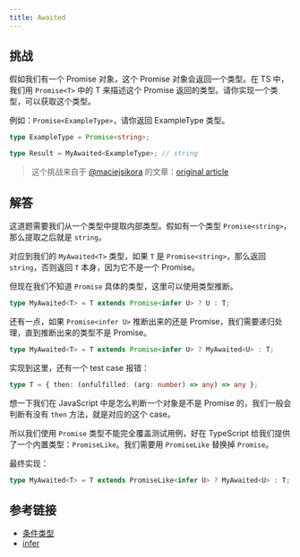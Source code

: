 ```yaml
---
title: Awaited
---
```


## 挑战

假如我们有一个 Promise 对象，这个 Promise 对象会返回一个类型。在 TS 中，我们用 `Promise<T>` 中的 T 来描述这个 Promise 返回的类型。请你实现一个类型，可以获取这个类型。

例如：`Promise<ExampleType>`，请你返回 ExampleType 类型。

```ts
type ExampleType = Promise<string>;

type Result = MyAwaited<ExampleType>; // string
```

> 这个挑战来自于 [@maciejsikora](https://github.com/maciejsikora) 的文章：[original article](https://dev.to/macsikora/advanced-typescript-exercises-question-1-45k4)

## 解答

这道题需要我们从一个类型中提取内部类型。假如有一个类型 `Promise<string>`，那么提取之后就是 `string`。

对应到我们的 `MyAwaited<T>` 类型，如果 `T` 是 `Promise<string>`，那么返回 `string`，否则返回 `T` 本身，因为它不是一个 Promise。

但现在我们不知道 `Promise` 具体的类型，这里可以使用类型推断。

```ts
type MyAwaited<T> = T extends Promise<infer U> ? U : T;
```

还有一点，如果 `Promise<infer U>` 推断出来的还是 Promise，我们需要递归处理，直到推断出来的类型不是 Promise。

```ts
type MyAwaited<T> = T extends Promise<infer U> ? MyAwaited<U> : T;
```

实现到这里，还有一个 test case 报错：

```ts
type T = { then: (onfulfilled: (arg: number) => any) => any };
```

想一下我们在 JavaScript 中是怎么判断一个对象是不是 Promise 的，我们一般会判断有没有 `then` 方法，就是对应的这个 case。

所以我们使用 `Promise` 类型不能完全覆盖测试用例，好在 TypeScript 给我们提供了一个内置类型：`PromiseLike`。我们需要用 `PromiseLike` 替换掉 `Promise`。

最终实现：

```ts
type MyAwaited<T> = T extends PromiseLike<infer U> ? MyAwaited<U> : T;
```

## 参考链接

- [条件类型](https://www.typescriptlang.org/docs/handbook/2/conditional-types.html)
- [infer](https://www.typescriptlang.org/docs/handbook/2/conditional-types.html#inferring-within-conditional-types)
